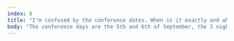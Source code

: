 ```yaml
---
index: 8
title: "I'm confused by the conference dates. When is it exactly and which nights is accommodation included?"
body: "The conference days are the 5th and 6th of September, the 3 nights of accommodation are the nights around that. We expect everyone to arrive on the 4th of September, have two awesome conference days and leave on the 7th of September. Except if you bought extended accommodation of course."
---
```

